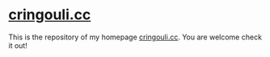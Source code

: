 # [cringouli.cc](https://cringouli.cc)

This is the repository of my homepage [cringouli.cc](https://cringouli.cc). You are welcome check it out!
